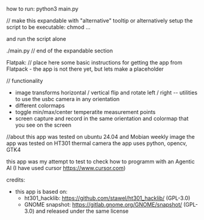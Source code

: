 
how to run:
python3 main.py

// make this expandable with "alternative" tooltip
or alternatively setup the script to be executable:
chmod ...

and run the script alone

./main.py
// end of the expandable section

Flatpak:
// place here some basic instructions for getting the app from Flatpack - the app is not there yet, but lets make a placeholder

// functionality
- image transforms horizontal / vertical flip and rotate left / right -- utilities to use the usbc camera in any orientation
- different colormaps
- toggle min/max/center temperatite measurement points
- screen capture and record in the same orientation and colormap that you see on the screen


//about
this app was tested on ubuntu 24.04 and Mobian weekly image
the app was tested on HT301 thermal camera
the app uses python, opencv, GTK4

this app was my attempt to test to check how to programm with an Agentic AI (I have used cursor https://www.cursor.com)


credits:
- this app is based on:
  - ht301_hacklib: https://github.com/stawel/ht301_hacklib/ (GPL-3.0)
  - GNOME snapshot: https://gitlab.gnome.org/GNOME/snapshot/ (GPL-3.0)
and released under the same license
